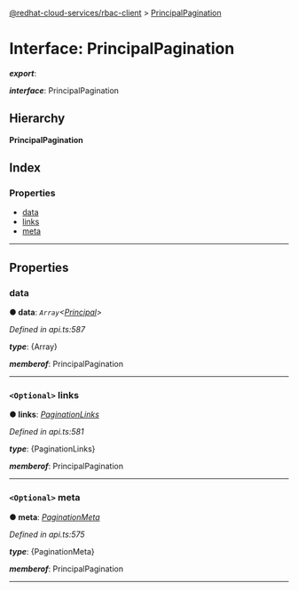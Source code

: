 [@redhat-cloud-services/rbac-client](../README.md) > [PrincipalPagination](../interfaces/principalpagination.md)

# Interface: PrincipalPagination

*__export__*: 

*__interface__*: PrincipalPagination

## Hierarchy

**PrincipalPagination**

## Index

### Properties

* [data](principalpagination.md#data)
* [links](principalpagination.md#links)
* [meta](principalpagination.md#meta)

---

## Properties

<a id="data"></a>

###  data

**● data**: *`Array`<[Principal](principal.md)>*

*Defined in api.ts:587*

*__type__*: {Array}

*__memberof__*: PrincipalPagination

___
<a id="links"></a>

### `<Optional>` links

**● links**: *[PaginationLinks](paginationlinks.md)*

*Defined in api.ts:581*

*__type__*: {PaginationLinks}

*__memberof__*: PrincipalPagination

___
<a id="meta"></a>

### `<Optional>` meta

**● meta**: *[PaginationMeta](paginationmeta.md)*

*Defined in api.ts:575*

*__type__*: {PaginationMeta}

*__memberof__*: PrincipalPagination

___

